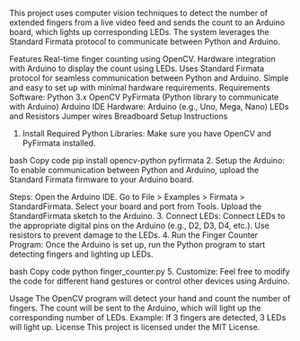 This project uses computer vision techniques to detect the number of extended fingers from a live video feed and sends the count to an Arduino board, which lights up corresponding LEDs. The system leverages the Standard Firmata protocol to communicate between Python and Arduino.

Features
Real-time finger counting using OpenCV.
Hardware integration with Arduino to display the count using LEDs.
Uses Standard Firmata protocol for seamless communication between Python and Arduino.
Simple and easy to set up with minimal hardware requirements.
Requirements
Software:
Python 3.x
OpenCV
PyFirmata (Python library to communicate with Arduino)
Arduino IDE
Hardware:
Arduino (e.g., Uno, Mega, Nano)
LEDs and Resistors
Jumper wires
Breadboard
Setup Instructions
1. Install Required Python Libraries:
Make sure you have OpenCV and PyFirmata installed.

bash
Copy code
pip install opencv-python pyfirmata
2. Setup the Arduino:
To enable communication between Python and Arduino, upload the Standard Firmata firmware to your Arduino board.

Steps:
Open the Arduino IDE.
Go to File > Examples > Firmata > StandardFirmata.
Select your board and port from Tools.
Upload the StandardFirmata sketch to the Arduino.
3. Connect LEDs:
Connect LEDs to the appropriate digital pins on the Arduino (e.g., D2, D3, D4, etc.).
Use resistors to prevent damage to the LEDs.
4. Run the Finger Counter Program:
Once the Arduino is set up, run the Python program to start detecting fingers and lighting up LEDs.

bash
Copy code
python finger_counter.py
5. Customize:
Feel free to modify the code for different hand gestures or control other devices using Arduino.

Usage
The OpenCV program will detect your hand and count the number of fingers.
The count will be sent to the Arduino, which will light up the corresponding number of LEDs.
Example:
If 3 fingers are detected, 3 LEDs will light up.
License
This project is licensed under the MIT License.

